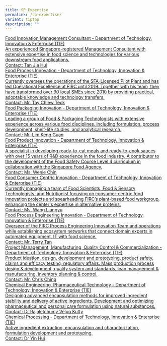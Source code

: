 ```yaml
---
title: SP Expertise
permalink: /sp-expertise/
variant: tiptap
description: ""
---
```

<p></p>
<div class="isomer-card-grid"><a rel="noopener noreferrer nofollow" href="Mailto:tan_jia_hui@sp.edu.sg" class="isomer-card"><div class="isomer-card-body"><div class="isomer-card-title">Food Innovation Management Consultant - Department of Technology, Innovation &amp; Enterprise (TIE)</div><div class="isomer-card-description">An experienced Singapore-registered Management Consultant with extensive expertise in food science and technologies for various downstream food applications.</div><div class="isomer-card-link">Contact: Tan Jia Hui</div></div></a>
<a rel="noopener noreferrer nofollow" href="Mailto:tay_chiew_teck@sp.edu.sg" class="isomer-card">
<div class="isomer-card-body">
<div class="isomer-card-title">Food Process Innovation - Department of Technology, Innovation &amp; Enterprise
(TIE)</div>
<div class="isomer-card-description">Currently oversees the operations of the SFA-Licensed Pilot Plant and
has led Operational Excellence at FIRC until 2019. Together with his team,
they have transformed over 90 local SMEs since 2010 by providing practical,
adoptable knowledge and technology transfers.</div>
<div class="isomer-card-link">Contact: Mr. Tay Chiew Teck</div>
</div>
</a><a rel="noopener noreferrer nofollow" href="Mailto:lim_keng_guan@sp.edu.sg" class="isomer-card"><div class="isomer-card-body"><div class="isomer-card-title">Food Packaging Innovation - Department of Technology, Innovation &amp; Enterprise (TIE)</div><div class="isomer-card-description">Leading a group of Food &amp; Packaging Technologists with extensive experience across various food disciplines, including formulation, process development, shelf-life studies, and analytical research.</div><div class="isomer-card-link">Contact: Mr. Lim Keng Guan</div></div></a>
<a rel="noopener noreferrer nofollow" href="Mailto:chin_wenie@sp.edu.sg" class="isomer-card">
<div class="isomer-card-body">
<div class="isomer-card-title">Food Product Innovation - Department of Technology, Innovation &amp; Enterprise
(TIE)</div>
<div class="isomer-card-description">A specialist in developing ready-to-eat meals and ready-to-cook sauces
with over 15 years of R&amp;D experience in the food industry. A contributor
to the development of the Food Safety Course Level 4 curriculum in collaboration
with the Singapore Food Agency.</div>
<div class="isomer-card-link">Contact: Ms. Wenie Chin</div>
</div>
</a><a rel="noopener noreferrer nofollow" href="Mailto:wang_liangyu@sp.edu.sg" class="isomer-card"><div class="isomer-card-body"><div class="isomer-card-title">Food Consumer Centric Innovation - Department of Technology, Innovation &amp; Enterprise (TIE)</div><div class="isomer-card-description">Currently managing a team of Food Scientists, Food &amp; Sensory Technologists, and Nutritionist focusing on consumer-centric food innovation projects and spearheading FIRC’s plant-based food workgroup, enhancing the center's expertise in alternative proteins.</div><div class="isomer-card-link">Contact: Ms. Wang Liangyu</div></div></a>
<a rel="noopener noreferrer nofollow" href="Mailto:terry_tan@sp.edu.sg" class="isomer-card">
<div class="isomer-card-body">
<div class="isomer-card-title">Food Process Engineering Innovation - Department of Technology, Innovation
&amp; Enterprise (TIE)</div>
<div class="isomer-card-description">Overseer of the FIRC Process Engineering Innovation Team and operations
while establishing ecosystem networks that connect domain experts in automated
equipment, IT with food science.</div>
<div class="isomer-card-link">Contact: Mr. Terry Tan</div>
</div>
</a><a rel="noopener noreferrer nofollow" href="Mailto:chris_ching@sp.edu.sg" class="isomer-card"><div class="isomer-card-body"><div class="isomer-card-title">Project Management, Manufacturing, Quality Control &amp; Commercialization - Department of Technology, Innovation &amp; Enterprise (TIE)</div><div class="isomer-card-description">Product ideation, design, development and prototyping, product safety, claims and efficacy testing, regulatory affairs. Mass production process design &amp; development, quality system and standards, lean management &amp; manufacturing, inventory planning &amp; control.</div><div class="isomer-card-link">Contact: Mr. Chris Ching</div></div></a>
<a rel="noopener noreferrer nofollow" href="Mailto:rajaletchumy_veloo_kutty@sp.edu.sg" class="isomer-card">
<div class="isomer-card-body">
<div class="isomer-card-title">Chemical Engineering, Pharmaceutical Technology - Department of Technology,
Innovation &amp; Enterprise (TIE)</div>
<div class="isomer-card-description">Designing advanced encapsulation methods for improved ingredient stability
and delivery of active ingredients. Development and optimizing pharmaceutical
and personal care formulation using natural substances.</div>
<div class="isomer-card-link">Contact: Dr Rajaletchumy Veloo Kutty</div>
</div>
</a><a rel="noopener noreferrer nofollow" href="Mailto:yin_hui@sp.edu.sg" class="isomer-card"><div class="isomer-card-body"><div class="isomer-card-title">Chemical Processing - Department of Technology, Innovation &amp; Enterprise (TIE)</div><div class="isomer-card-description">Active ingredient extraction, encapsulation and characterization, formulation development and prototyping.</div><div class="isomer-card-link">Contact: Dr Yin Hui</div></div></a>
</div>
<p></p>